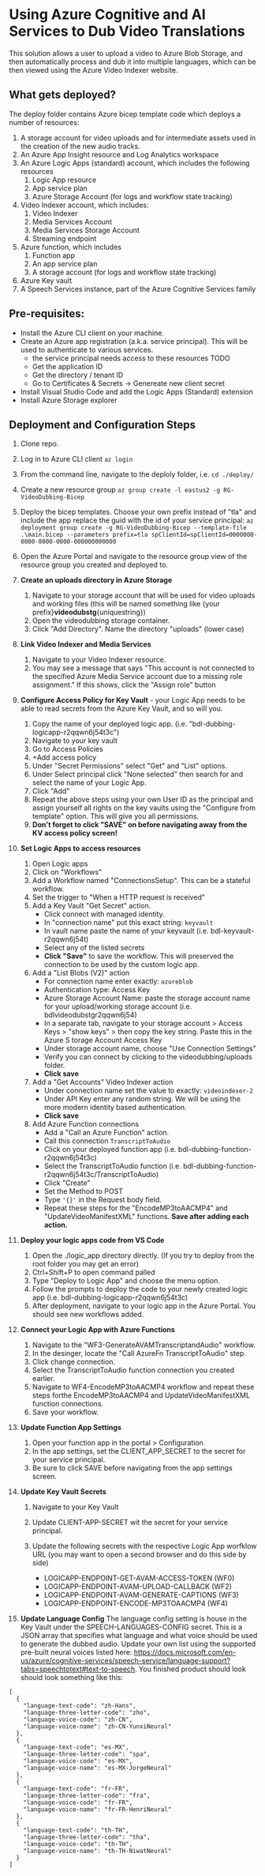 # Using Azure Cognitive and AI Services to Dub Video Translations
This solution allows a user to upload a video to Azure Blob Storage, and then automatically process and dub it into multiple languages, which can be then viewed using the Azure Video Indexer website. 

## What gets deployed? 
The deploy folder contains Azure bicep template code which deploys a number of resources: 

1. A storage account for video uploads and for intermediate assets used in the creation of the new audio tracks. 
1. An Azure App Insight resource and Log Analytics workspace
1. An Azure Logic Apps (standard) account, which includes the following resources
    1. Logic App resource
    2. App service plan
    3. Azure Storage Account (for logs and workflow state tracking)
1. Video Indexer account, which includes:
    1. Video Indexer
    1. Media Services Account
    1. Media Services Storage Account
    1. Streaming endpoint
1. Azure function, which includes
    1. Function app
    1. An app service plan
    1. A storage account (for logs and workflow state tracking)
1. Azure Key vault
1. A Speech Services instance, part of the Azure Cognitive Services family

## Pre-requisites:
* Install the Azure CLI client on your machine. 
* Create an Azure app registration (a.k.a. service principal). This will be used to authenticate to various services. 
    * the service principal needs access to these resources TODO
    * Get the application ID
    * Get the directory / tenant ID
    * Go to Certificates & Secrets -> Genereate new client secret
* Install Visual Studio Code and add the Logic Apps (Standard) extension
* Install Azure Storage explorer

## Deployment and Configuration Steps
1. Clone repo.
1. Log in to Azure CLI client ``az login``
1. From the command line, navigate to the deploly folder, i.e. ``cd ./deploy/``
1. Create a new resource group ``az group create -l eastus2 -g RG-VideoDubbing-Bicep``
1. Deploy the bicep templates. Choose your own prefix instead of "tla" and include the app replace the guid with the id of your service principal: ``az deployment group create -g RG-VideoDubbing-Bicep --template-file .\main.bicep --parameters prefix=tla spClientId=spClientId=0000000-0000-0000-0000-000000000000``
1. Open the Azure Portal and navigate to the resource group view of the resource group you created and deployed to. 
1. **Create an uploads directory in Azure Storage**
    1. Navigate to your storage account that will be used for video uploads and working files (this will be named something like {your prefix}**videodubstg**{uniquestring})
    1. Open the videodubbing storage container.
    1. Click "Add Directory". Name the directory "uploads" (lower case)
1. **Link Video Indexer and Media Services**
    1. Navigate to your Video Indexer resource. 
    1. You may see a message that says "This account is not connected to the specified Azure Media Service account due to a missing role assignment." If this shows, click the "Assign role" button 
1. **Configure Access Policy for Key Vault** - your Logic App needs to be able to read secrets from the Azure Key Vault, and so will you. 
    1. Copy the name of your deployed logic app. (i.e. "bdl-dubbing-logicapp-r2qqwn6j54t3c")
    1. Navigate to your key vault
    1. Go to Access Policies
    1. +Add access policy
    1. Under "Secret Permissions" select "Get" and "List" options. 
    1. Under Select principal click "None selected" then search for and select the name of your Logic App. 
    1. Click "Add"
    1. Repeat the above steps using your own User ID as the principal and assign yourself all rights on the key vaults using the "Configure from template" option. This will give you all permissions. 
    1. **Don't forget to click "SAVE" on before navigating away from the KV access policy  screen!**
1. **Set Logic Apps to access resources**
    1. Open Logic apps
    2. Click on "Workflows"
    3. Add a Workflow named "ConnectionsSetup". This can be a stateful workflow. 
    4. Set the trigger to "When a HTTP request is received"
    5. Add a Key Vault "Get Secret" action.
        * Click connect with managed identity.
        * In "connection name" put this exact string: ``keyvault``
        * In vault name paste the name of your keyvault (i.e. bdl-keyvault-r2qqwn6j54t)
        * Select any of the listed secrets 
        * **Click "Save"** to save the workflow. This will preserved the connection to be used by the custom logic app. 
    6. Add a "List Blobs (V2)" action
        * For connection name enter exactly: ``azureblob``
        * Authentication type: Access Key
        * Azure Storage Account Name: paste the storage account name for your upload/working storage account (i.e. bdlvideodubstgr2qqwn6j54)
        * In a separate tab, navigate to your storage account > Access Keys > "show keys" > then copy the key string. Paste this in the Azure S torage Account Access Key
        * Under storage account name, choose "Use Connection Settings" 
        * Verify you can connect by clicking to the videodubbing/uploads folder.
        * **Click save**
    7. Add a "Get Accounts" Video Indexer action
        * Under connection name set the value to exactly: ``videoindexer-2``
        * Under API Key enter any random string. We will be using the more modern identity based authentication. 
        * **Click save**
    8. Add Azure Function connections
        * Add a "Call an Azure Function" action. 
        * Call this connection ``TranscriptToAudio``
        * Click on your deployed function app (i.e. bdl-dubbing-function-r2qqwn6j54t3c)
        * Select the TranscriptToAudio function (i.e. bdl-dubbing-function-r2qqwn6j54t3c/TranscriptToAudio)
        * Click "Create"
        * Set the Method to POST
        * Type ``'{}'`` in the Request body field.
        * Repeat these steps for the "EncodeMP3toAACMP4" and "UpdateVideoManifestXML" functions. **Save after adding each action.**

1. **Deploy your logic apps code from VS Code** 
    1. Open the ./logic_app directory directly. (If you try to deploy from the root folder you may get an error)
    1. Ctrl+Shift+P to open command palled
    1. Type "Deploy to Logic App" and choose the menu option. 
    1. Follow the prompts to deploy the code to your newly created logic app (i.e. bdl-dubbing-logicapp-r2qqwn6j54t3c)
    1. After deployment, navigate to your logic app in the Azure Portal. You should see new workflows added. 
1. **Connect your Logic App with Azure Functions**
    1. Navigate to the "WF3-GenerateAVAMTranscriptandAudio" workflow.
    1. In the desinger, locate the "Call AzureFn TranscriptToAudio" step. 
    1. Click change connection.
    1. Select the TranscriptToAudio function connection you created earlier. 
    1. Navigate to WF4-EncodeMP3toAACMP4 workflow and repeat these steps forthe  EncodeMP3toAACMP4 and UpdateVideoManifestXML function connections. 
    1. Save your workflow. 

1. **Update Function App Settings**
    1. Open your function app in the portal > Configuration
    1. In the app settings, set the CLIENT_APP_SECRET to the secret for your service principal. 
    1. Be sure to click SAVE before navigating from the app settings screen. 

1. **Update Key Vault Secrets**
    1. Navigate to your Key Vault
    1. Update CLIENT-APP-SECRET wit the secret for your service principal. 
    1. Update the following secrets with the respective Logic App worfklow URL (you may want to open a second browser and do this side by side)
        
        * LOGICAPP-ENDPOINT-GET-AVAM-ACCESS-TOKEN (WF0)
        * LOGICAPP-ENDPOINT-AVAM-UPLOAD-CALLBACK (WF2)
        * LOGICAPP-ENDPOINT-AVAM-GENERATE-CAPTIONS (WF3)
        * LOGICAPP-ENDPOINT-ENCODE-MP3TOAACMP4 (WF4)
        
1. **Update Language Config**
The language config setting is house in the Key Vault under the SPEECH-LANGUAGES-CONFIG
secret. This is a JSON array that specifies what language and what voice should be used to generate the dubbed audio. Update your own list using the supported pre-built neural voices listed here: https://docs.microsoft.com/en-us/azure/cognitive-services/speech-service/language-support?tabs=speechtotext#text-to-speech. You finished product should look should look something like this: 

```
[
  {
    "language-text-code": "zh-Hans",
    "language-three-letter-code": "zho",
    "language-voice-code": "zh-CN",
    "language-voice-name": "zh-CN-YunxiNeural"
  },
  {
    "language-text-code": "es-MX",
    "language-three-letter-code": "spa",
    "language-voice-code": "es-MX",
    "language-voice-name": "es-MX-JorgeNeural"
  },
  {
    "language-text-code": "fr-FR",
    "language-three-letter-code": "fra",
    "language-voice-code": "fr-FR",
    "language-voice-name": "fr-FR-HenriNeural"
  },
  {
    "language-text-code": "th-TH",
    "language-three-letter-code": "tha",
    "language-voice-code": "th-TH",
    "language-voice-name": "th-TH-NiwatNeural"
  }
]
```